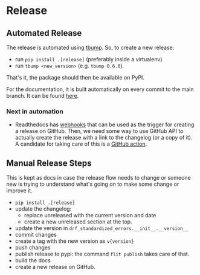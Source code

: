 # Release

## Automated Release
The release is automated using [tbump](https://github.com/dmerejkowsky/tbump). So, to create a new release:
- run `pip install .[release]` (preferably inside a virtualenv) 
- run `tbump <new_version>` (e.g. `tbump 0.6.0`).

That's it, the package should then be available on PyPI.

For the documentation, it is built automatically on every commit to the main branch. It can be found
[here](https://drf-standardized-errors.readthedocs.io/en/latest/).

### Next in automation
- Readthedocs has [webhooks](https://docs.readthedocs.io/en/stable/build-notifications.html#build-status-webhooks)
that can be used as the trigger for creating a release on GitHub. Then, we need some way to use GitHub API
to actually create the release with a link to the changelog (or a copy of it). A candidate for taking care
of this is a [GitHub action](https://github.com/softprops/action-gh-release).

## Manual Release Steps

This is kept as docs in case the release flow needs to change or someone new is trying to understand what's going on
to make some change or improve it. 

- `pip install .[release]`
- update the changelog:
  - replace unreleased with the current version and date
  - create a new unreleased section at the top.
- update the version in `drf_standardized_errors.__init__.__version__`
- commit changes
- create a tag with the new version as `v{version}`
- push changes
- publish release to pypi: the command `flit publish` takes care of that.
- build the docs
- create a new release on GitHub.

